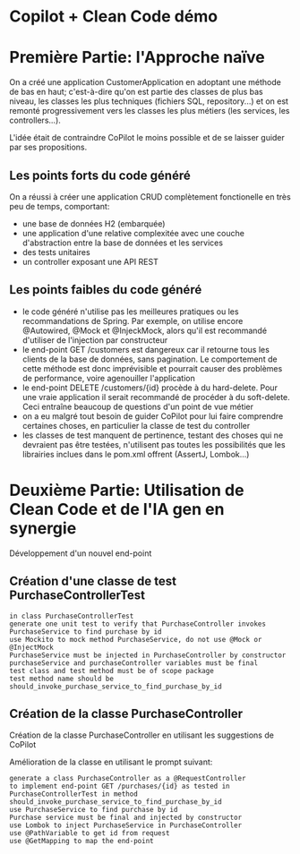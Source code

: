 # Copilot + Clean Code démo

# Première Partie: l'Approche naïve

On a créé une application CustomerApplication en adoptant une méthode de bas en haut; c'est-à-dire qu'on est partie des classes de plus bas niveau, les classes les plus techniques (fichiers SQL, repository...) et on est remonté progressivement vers les classes les plus métiers (les services, les controllers...).

L'idée était de contraindre CoPilot le moins possible et de se laisser guider par ses propositions.

## Les points forts du code généré

On a réussi à créer une application CRUD complètement fonctionelle en très peu de temps, comportant:
- une base de données H2 (embarquée)
- une application d'une relative complexitée avec une couche d'abstraction entre la base de données et les services
- des tests unitaires
- un controller exposant une API REST

## Les points faibles du code généré

- le code généré n'utilise pas les meilleures pratiques ou les recommandations de Spring. Par exemple, on utilise encore @Autowired, @Mock et @InjeckMock, alors qu'il est recommandé d'utiliser de l'injection par constructeur
- le end-point GET /customers est dangereux car il retourne tous les clients de la base de données, sans pagination. Le comportement de cette méthode est donc imprévisible et pourrait causer des problèmes de performance, voire agenouiller l'application
- le end-point DELETE /customers/{id} procède à du hard-delete. Pour une vraie application il serait recommandé de procéder à du soft-delete. Ceci entraîne beaucoup de questions d'un point de vue métier
- on a eu malgré tout besoin de guider CoPilot pour lui faire comprendre certaines choses, en particulier la classe de test du controller
- les classes de test manquent de pertinence, testant des choses qui ne devraient pas être testées, n'utilisent pas toutes les possibilités que les librairies inclues dans le pom.xml offrent (AssertJ, Lombok...)

# Deuxième Partie: Utilisation de Clean Code et de l'IA gen en synergie

Développement d'un nouvel end-point

## Création d'une classe de test PurchaseControllerTest

```prompt
in class PurchaseControllerTest
generate one unit test to verify that PurchaseController invokes PurchaseService to find purchase by id
use Mockito to mock method PurchaseService, do not use @Mock or @InjectMock
PurchaseService must be injected in PurchaseController by constructor
purchaseService and purchaseController variables must be final
test class and test method must be of scope package
test method name should be should_invoke_purchase_service_to_find_purchase_by_id
```

## Création de la classe PurchaseController

Création de la classe PurchaseController en utilisant les suggestions de CoPilot

Amélioration de la classe en utilisant le prompt suivant:

```prompt
generate a class PurchaseController as a @RequestController 
to implement end-point GET /purchases/{id} as tested in PurchaseControllerTest in method should_invoke_purchase_service_to_find_purchase_by_id
use PurchaseService to find purchase by id
Purchase service must be final and injected by constructor
use Lombok to inject PurchaseService in PurchaseController
use @PathVariable to get id from request
use @GetMapping to map the end-point
```